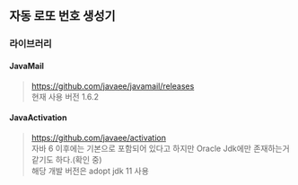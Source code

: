 ## 자동 로또 번호 생성기

### 라이브러리

#### JavaMail
> https://github.com/javaee/javamail/releases   
> 현재 사용 버전 1.6.2

#### JavaActivation
> https://github.com/javaee/activation   
> 자바 6 이후에는 기본으로 포함되어 있다고 하지만 Oracle Jdk에만 존재하는거 같기도 하다.(확인 중)   
> 해당 개발 버전은 adopt jdk 11 사용 